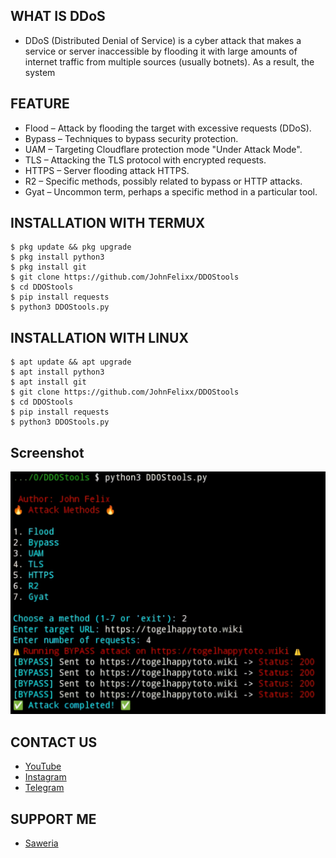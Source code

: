 ## WHAT IS DDoS
- DDoS (Distributed Denial of Service) is a cyber attack that makes a service or server inaccessible by flooding it with large amounts of internet traffic from multiple sources (usually botnets). As a result, the system

## FEATURE
- Flood – Attack by flooding the target with excessive requests (DDoS).
- Bypass – Techniques to bypass security protection.
- UAM – Targeting Cloudflare protection mode "Under Attack Mode".
- TLS – Attacking the TLS protocol with encrypted requests.
- HTTPS – Server flooding attack HTTPS.
- R2 – Specific methods, possibly related to bypass or HTTP attacks.
- Gyat – Uncommon term, perhaps a specific method in a particular tool.

## INSTALLATION WITH TERMUX
```
$ pkg update && pkg upgrade
$ pkg install python3
$ pkg install git
$ git clone https://github.com/JohnFelixx/DDOStools
$ cd DDOStools
$ pip install requests
$ python3 DDOStools.py
```
## INSTALLATION WITH LINUX
```
$ apt update && apt upgrade
$ apt install python3
$ apt install git
$ git clone https://github.com/JohnFelixx/DDOStools
$ cd DDOStools
$ pip install requests
$ python3 DDOStools.py
```

## Screenshot
![Dolkings preview](image.png)

## CONTACT US
- [YouTube](https://youtube.com/sonymodderr)
- [Instagram](https://instagram.com/kuciinglangka)
- [Telegram](https://t.me/OrdinaryPeople403)

## SUPPORT ME
- [Saweria](https://saweria.co/SonySec07)
